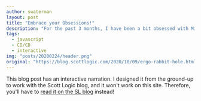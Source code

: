 ```yaml
---
author: swaterman
layout: post
title: "Embrace your Obsessions!"
description: "For the past 3 months, I have been a bit obsessed with Minesweeper. It has plagued my honeymoon, stolen my free time, and been the subject of two tech talks. That's a good thing."
tags:
  - javascript
  - CI/CD
  - interactive
img: "posts/20200224/header.png"
original: "https://blog.scottlogic.com/2020/10/09/ergo-rabbit-hole.html"
---
```


This blog post has an interactive narration.
I designed it from the ground-up to work with the Scott Logic blog, and it won't work on this site.
Therefore, you'll have to [read it on the SL blog](https://blog.scottlogic.com/2020/10/09/ergo-rabbit-hole.html) instead!
